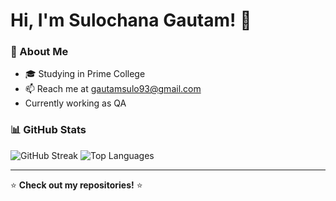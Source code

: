  # Hi, I'm Sulochana Gautam! 👋

### 🚀 About Me
- 🎓 Studying in Prime College
- 📫 Reach me at gautamsulo93@gmail.com
- Currently working as QA

### 📊 GitHub Stats
![GitHub Streak](https://github-readme-streak-stats.herokuapp.com/?user=yourusername&theme=dark)
![Top Languages](https://github-readme-stats.vercel.app/api/top-langs/?username=yourusername&layout=compact)

---
⭐ **Check out my repositories!** ⭐
